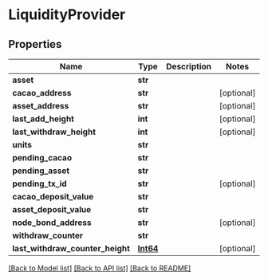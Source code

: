 # LiquidityProvider

## Properties
Name | Type | Description | Notes
------------ | ------------- | ------------- | -------------
**asset** | **str** |  | 
**cacao_address** | **str** |  | [optional] 
**asset_address** | **str** |  | [optional] 
**last_add_height** | **int** |  | [optional] 
**last_withdraw_height** | **int** |  | [optional] 
**units** | **str** |  | 
**pending_cacao** | **str** |  | 
**pending_asset** | **str** |  | 
**pending_tx_id** | **str** |  | [optional] 
**cacao_deposit_value** | **str** |  | 
**asset_deposit_value** | **str** |  | 
**node_bond_address** | **str** |  | [optional] 
**withdraw_counter** | **str** |  | 
**last_withdraw_counter_height** | [**Int64**](Int64.md) |  | [optional] 

[[Back to Model list]](../README.md#documentation-for-models) [[Back to API list]](../README.md#documentation-for-api-endpoints) [[Back to README]](../README.md)

